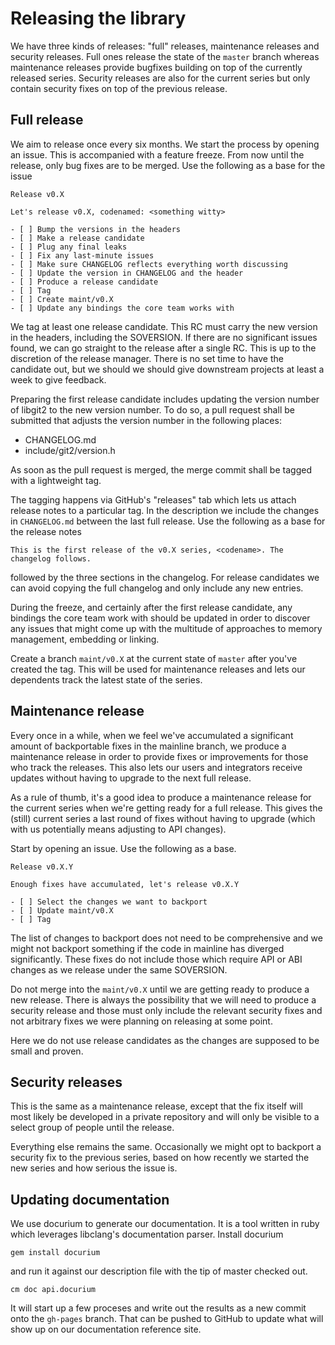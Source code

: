# Releasing the library

We have three kinds of releases: "full" releases, maintenance releases and security releases. Full ones release the state of the `master` branch whereas maintenance releases provide bugfixes building on top of the currently released series. Security releases are also for the current series but only contain security fixes on top of the previous release.

## Full release

We aim to release once every six months. We start the process by opening an issue. This is accompanied with a feature freeze. From now until the release, only bug fixes are to be merged. Use the following as a base for the issue

    Release v0.X
    
    Let's release v0.X, codenamed: <something witty>
    
    - [ ] Bump the versions in the headers
    - [ ] Make a release candidate
    - [ ] Plug any final leaks
    - [ ] Fix any last-minute issues
    - [ ] Make sure CHANGELOG reflects everything worth discussing
    - [ ] Update the version in CHANGELOG and the header
    - [ ] Produce a release candidate
    - [ ] Tag
    - [ ] Create maint/v0.X
    - [ ] Update any bindings the core team works with

We tag at least one release candidate. This RC must carry the new version in the headers, including the SOVERSION. If there are no significant issues found, we can go straight to the release after a single RC. This is up to the discretion of the release manager. There is no set time to have the candidate out, but we should we should give downstream projects at least a week to give feedback.

Preparing the first release candidate includes updating the version number of libgit2 to the new version number. To do so, a pull request shall be submitted that adjusts the version number in the following places:

- CHANGELOG.md
- include/git2/version.h

As soon as the pull request is merged, the merge commit shall be tagged with a lightweight tag.

The tagging happens via GitHub's "releases" tab which lets us attach release notes to a particular tag. In the description we include the changes in `CHANGELOG.md` between the last full release. Use the following as a base for the release notes

    This is the first release of the v0.X series, <codename>. The changelog follows.

followed by the three sections in the changelog. For release candidates we can avoid copying the full changelog and only include any new entries.

During the freeze, and certainly after the first release candidate, any bindings the core team work with should be updated in order to discover any issues that might come up with the multitude of approaches to memory management, embedding or linking.

Create a branch `maint/v0.X` at the current state of `master` after you've created the tag. This will be used for maintenance releases and lets our dependents track the latest state of the series.

## Maintenance release

Every once in a while, when we feel we've accumulated a significant amount of backportable fixes in the mainline branch, we produce a maintenance release in order to provide fixes or improvements for those who track the releases. This also lets our users and integrators receive updates without having to upgrade to the next full release.

As a rule of thumb, it's a good idea to produce a maintenance release for the current series when we're getting ready for a full release. This gives the (still) current series a last round of fixes without having to upgrade (which with us potentially means adjusting to API changes).

Start by opening an issue. Use the following as a base.

    Release v0.X.Y
    
    Enough fixes have accumulated, let's release v0.X.Y
    
    - [ ] Select the changes we want to backport
    - [ ] Update maint/v0.X
    - [ ] Tag

The list of changes to backport does not need to be comprehensive and we might not backport something if the code in mainline has diverged significantly. These fixes do not include those which require API or ABI changes as we release under the same SOVERSION.

Do not merge into the `maint/v0.X` until we are getting ready to produce a new release. There is always the possibility that we will need to produce a security release and those must only include the relevant security fixes and not arbitrary fixes we were planning on releasing at some point.

Here we do not use release candidates as the changes are supposed to be small and proven.

## Security releases

This is the same as a maintenance release, except that the fix itself will most likely be developed in a private repository and will only be visible to a select group of people until the release.

Everything else remains the same. Occasionally we might opt to backport a security fix to the previous series, based on how recently we started the new series and how serious the issue is.

## Updating documentation

We use docurium to generate our documentation. It is a tool written in ruby which leverages libclang's documentation parser. Install docurium

    gem install docurium

and run it against our description file with the tip of master checked out.

    cm doc api.docurium

It will start up a few proceses and write out the results as a new commit onto the `gh-pages` branch. That can be pushed to GitHub to update what will show up on our documentation reference site.
